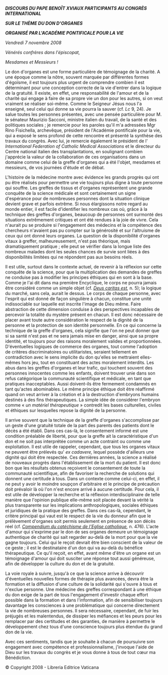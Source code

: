 ***DISCOURS DU PAPE BENOÎT XVI******AUX PARTICIPANTS AU CONGRÈS INTERNATIONAL***

***SUR LE THÈME DU DON D'ORGANES***

***ORGANISÉ PAR L'ACADÉMIE PONTIFICALE POUR LA VIE***

*Vendredi 7 novembre 2008*

*Vénérés confrères dans l'épiscopat,*

*Mesdames et Messieurs !*

Le don d'organes est une forme particulière de témoignage de la charité. A une époque comme la nôtre, souvent marquée par différentes formes d'égoïsme, il est toujours plus urgent de comprendre combien il est déterminant pour une conception correcte de la vie d'entrer dans la logique de la gratuité. Il existe, en effet, une responsabilité de l'amour et de la charité qui engage à faire de sa propre vie un don pour les autres, si on veut vraiment se réaliser soi-même. Comme le Seigneur Jésus nous l'a enseigné, seul celui qui donne sa vie pourra la sauver (cf. *Lc* 9, 24). Je salue toutes les personnes présentes, avec une pensée particulière pour M. le sénateur Maurizio Sacconi, ministre italien du travail, de la santé et des politiques sociales ; je remercie pour les paroles qu'il m'a adressées Mgr Rino Fisichella, archevêque, président de l'Académie pontificale pour la vie, qui a exposé le sens profond de cette rencontre et présenté la synthèse des travaux du congrès. Avec lui, je remercie également le président de l' *International Federation of Catholic Medical Associations* et le directeur du Centre national italien des transplantations, en soulignant combien j'apprécie la valeur de la collaboration de ces organisations dans un domaine comme celui de la greffe d'organes qui a été l'objet, mesdames et messieurs, de vos journées d'étude et de débat.

L'histoire de la médecine montre avec évidence les grands progrès qui ont pu être réalisés pour permettre une vie toujours plus digne à toute personne qui souffre. Les greffes de tissus et d'organes représentent une grande conquête de la science médicale et sont certainement un signe d'espérance pour de nombreuses personnes dont la situation clinique devient grave et parfois extrême. Si nous élargissons notre regard au monde entier, il est facile d'identifier les nombreux cas où, grâce à la technique des greffes d'organes, beaucoup de personnes ont surmonté des situations extrêmement critiques et ont été rendues à la joie de vivre. Cela n'aurait pu se produire si l'engagement des médecins et la compétence des chercheurs n'avaient pas pu compter sur la générosité et sur l'altruisme de ceux qui ont donné leurs organes. La question de la disponibilité d'organes vitaux à greffer, malheureusement, n'est pas théorique, mais dramatiquement pratique ; elle peut se vérifier dans la longue liste des nombreux malades dont les seules chances de survie sont liées à des disponibilités limitées qui ne répondent pas aux besoins réels.

Il est utile, surtout dans le contexte actuel, de revenir à la réflexion sur cette conquête de la science, pour que la multiplication des demandes de greffes ne conduise pas à modifier les principes éthiques qui en sont à la base. Comme je l'ai dit dans ma première Encyclique, le corps ne pourra jamais être considéré comme un simple objet (cf. *[Deus caritas est](/content/benedict-xvi/fr/encyclicals/documents/hf_ben-xvi_enc_20051225_deus-caritas-est.html),* n. 5); la logique du marché, sans cela, aurait le dessus. Le corps de chaque personne, avec l'esprit qui est donné de façon singulière à chacun, constitue une unité indissociable sur laquelle est inscrite l'image de Dieu même. Faire abstraction de cette dimension conduise à des perspectives incapables de percevoir la totalité du mystère présent en chacun. Il est donc nécessaire de placer avant toute autre considération le respect de la dignité de la personne et la protection de son identité personnelle. En ce qui concerne la technique de la greffe d'organes, cela signifie que l'on ne peut donner que si sa santé n'est pas et ne sera jamais mise en danger, ainsi que sa propre identité, et toujours pour des raisons moralement valides et proportionnées. D'éventuelles logiques de commerce des organes, tout comme l'adoption de critères discriminatoires ou utilitaristes, seraient tellement en contradiction avec le sens implicite du don qu'elles se mettraient elles-mêmes hors jeu, tout en constituant des actes moralement interdits. Les abus dans les greffes d'organes et leur trafic, qui touchent souvent des personnes innocentes comme les enfants, doivent trouver unie dans son refus catégorique la communauté scientifique et médicale, en tant que pratiques inacceptables. Aussi doivent-ils être fermement condamnés en tant qu'actes abominables. Le même principe éthique doit être réaffirmé quand on veut arriver à la création et à la destruction d'embryons humains destinés à des fins thérapeutiques. La simple idée de considérer l'embryon comme « *un matériel thérapeutique* » contredit les bases culturelles, civiles et éthiques sur lesquelles repose la dignité de la personne.

Il arrive souvent que la technique de la greffe d'organes s'accomplisse par un geste d'une gratuité totale de la part des parents des patients dont le décès a été établi. Dans ces cas-là, le consentement informé est une condition préalable de liberté, pour que la greffe ait la caractéristique d'un don et ne soit pas interprétée comme un acte contraint ou comme une exploitation. Il est utile de rappeler, cependant, que tous les organes vitaux ne peuvent être prélevés qu' *ex cadavere,* lequel possède d'ailleurs une dignité qui doit être respectée. Ces dernières années, la science a réalisé de nouveaux progrès dans l'établissement de la mort du patient. Il est donc bon que les résultats obtenus reçoivent le consentement de toute la communauté scientifique, afin de favoriser la recherche de solutions qui donnent une certitude à tous. Dans un contexte comme celui-ci, en effet, il ne peut y avoir le moindre soupçon d'arbitraire et le principe de précaution doit prévaloir là où l'on n'est encore arrivé à aucune certitude. Pour cela, il est utile de développer la recherche et la réflexion interdisciplinaire de telle manière que l'opinion publique elle-même soit placée devant la vérité la plus transparente sur les implications anthropologiques, sociales éthiques et juridiques de la pratique des greffes. Dans ces cas-là, cependant, le critère principal qui vaut est le respect de la vie du donneur afin que le prélèvement d'organes soit permis seulement en présence de son décès réel (cf. *[Compendium du catéchisme de l'Eglise catholique](http://www.vatican.va/archive/compendium_ccc/documents/archive_2005_compendium-ccc_fr.html),* n. 476). L'acte d'amour qui s'exprime par le don de ses organes demeure un témoignage authentique de charité qui sait regarder au-delà de la mort pour que la vie gagne toujours. Celui qui le reçoit devrait être bien conscient de la valeur de ce geste ; il est le destinataire d'un don qui va au-delà du bénéfice thérapeutique. Ce qu'il reçoit, en effet, avant même d'être un organe est un témoignage d'amour qui doit susciter une réponse tout aussi généreuse, afin de développer la culture du don et de la gratuité.

La voie royale à suivre, jusqu'à ce que la science arrive à découvrir d'éventuelles nouvelles formes de thérapie plus avancées, devra être la formation et la diffusion d'une culture de la solidarité qui s'ouvre à tous et n'exclue personne. Une médecine des greffes correspondant à une éthique du don exige de la part de tous l'engagement d'investir chaque effort possible dans la formation et dans l'information, afin de sensibiliser toujours davantage les consciences à une problématique qui concerne directement la vie de nombreuses personnes. Il sera nécessaire, cependant, de fuir les préjugés et les malentendus, de dissiper les méfiances et les peurs pour les remplacer par des certitudes et des garanties, de manière à permettre le développement chez tous d'une conscience toujours plus étendue du grand don de la vie.

Avec ces sentiments, tandis que je souhaite à chacun de poursuivre son engagement avec compétence et professionnalisme, j'invoque l'aide de Dieu sur les travaux du congrès et je vous donne à tous de tout cœur ma Bénédiction.

© Copyright 2008 - Libreria Editrice Vaticana